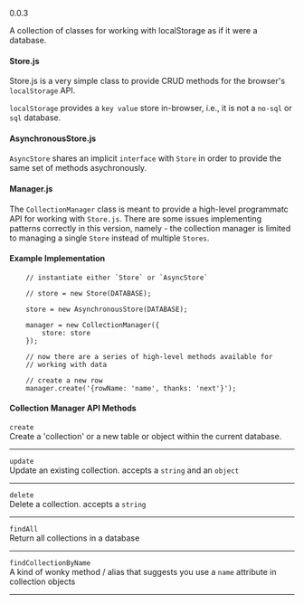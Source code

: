 0.0.3

A collection of classes for working with localStorage as if it were a database.  

#### Store.js

Store.js is a very simple class to provide CRUD methods for the browser's `localStorage` API.  

`localStorage` provides a `key value` store in-browser, i.e., it is not a `no-sql` or `sql` database.  

#### AsynchronousStore.js
`AsyncStore` shares an implicit `interface` with `Store` in order to provide the same set of methods asychronously.   

#### Manager.js
The `CollectionManager` class is meant to provide a high-level programmatc API for working with `Store.js`.  There are some issues implementing patterns correctly in this version, namely - the collection manager is limited to managing a single `Store` instead of multiple `Stores`. 

#### Example Implementation

```
    // instantiate either `Store` or `AsyncStore`

    // store = new Store(DATABASE);

    store = new AsynchronousStore(DATABASE);

    manager = new CollectionManager({
        store: store
    });

    // now there are a series of high-level methods available for 
    // working with data

    // create a new row
    manager.create('{rowName: 'name', thanks: 'next'}');

```

#### Collection Manager API Methods

`create`  
Create a 'collection' or a new table or object within the current database.

---
`update`  
Update an existing collection. accepts a `string` and an `object`

---
`delete`  
Delete a collection. accepts a `string`

---
`findAll`  
Return all collections in a database

---
`findCollectionByName`  
A kind of wonky method / alias that suggests you use a `name` attribute in collection objects

---

